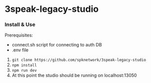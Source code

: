 # 3speak-legacy-studio

### Install & Use

Prerequisites:
- connect.sh script for connecting to auth DB
- .env file



1. `git clone https://github.com/spknetwork/3speak-legacy-studio`
2. `npm install`
3. `npm run dev`
4. At this point the studio should be running on localhost:13050